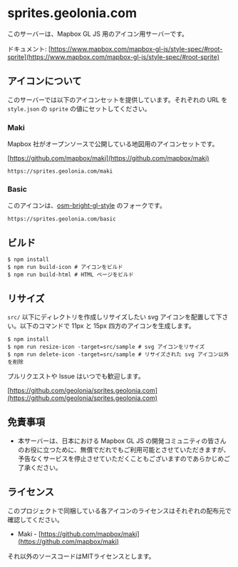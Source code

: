 # sprites.geolonia.com

このサーバーは、Mapbox GL JS 用のアイコン用サーバーです。

ドキュメント: [https://www.mapbox.com/mapbox-gl-js/style-spec/#root-sprite](https://www.mapbox.com/mapbox-gl-js/style-spec/#root-sprite)

## アイコンについて

このサーバーでは以下のアイコンセットを提供しています。それぞれの URL を `style.json` の `sprite` の値にセットしてください。

### Maki

Mapbox 社がオープンソースで公開している地図用のアイコンセットです。

[https://github.com/mapbox/maki](https://github.com/mapbox/maki)

```
https://sprites.geolonia.com/maki
```

### Basic

このアイコンは、[osm-bright-gl-style](https://github.com/openmaptiles/osm-bright-gl-style) のフォークです。

```
https://sprites.geolonia.com/basic
```

## ビルド

```
$ npm install
$ npm run build-icon # アイコンをビルド
$ npm run build-html # HTML ページをビルド
```

## リサイズ

`src/` 以下にディレクトリを作成しリサイズしたい svg アイコンを配置して下さい。以下のコマンドで 11px と 15px 四方のアイコンを生成します。

```
$ npm install
$ npm run resize-icon -target=src/sample # svg アイコンをリサイズ
$ npm run delete-icon -target=src/sample # リサイズされた svg アイコン以外を削除
```

プルリクエストや Issue はいつでも歓迎します。

[https://github.com/geolonia/sprites.geolonia.com](https://github.com/geolonia/sprites.geolonia.com)

## 免責事項

* 本サーバーは、日本における Mapbox GL JS の開発コミュニティの皆さんのお役に立つために、無償でだれでもご利用可能とさせていただきますが、予告なくサービスを停止させていただくこともございますのであらかじめご了承ください。

## ライセンス

このプロジェクトで同梱している各アイコンのライセンスはそれぞれの配布元で確認してください。

* Maki - [https://github.com/mapbox/maki](https://github.com/mapbox/maki)

それ以外のソースコードはMITライセンスとします。
